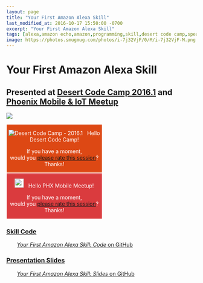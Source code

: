 ```yaml
---
layout: page
title: "Your First Amazon Alexa Skill"
last_modified_at: 2016-10-17 15:50:00 -0700
excerpt: "Your First Amazon Alexa Skill" 
tags: [alexa,amazon echo,amazon,programming,skill,desert code camp,speaking,phoenix mobile meetup,phxmobi]
image: https://photos.smugmug.com/photos/i-7j32VjF/0/M/i-7j32VjF-M.png 
---
```


# Your First Amazon Alexa Skill

## Presented at [Desert Code Camp 2016.1](http://oct2016.desertcodecamp.com/session/1210) and [Phoenix Mobile & IoT Meetup](http://www.meetup.com/phxmobi/events/234865024/)

[![](https://photos.smugmug.com/photos/i-7j32VjF/0/M/i-7j32VjF-M.png)](https://github.com/MikeChristianson/dcc-your-first-amazon-alexa-skill)

<div style="display: inline-block; width: 50%; float: left; text-align: center; border: thin solid white; color: #fff; background-color: #dd4814;">
  <p class="text-center">
    <img id="HeaderBarImage" src="http://oct2016.desertcodecamp.com/images/dcc-home.png" alt="Desert Code Camp - 2016.1">&nbsp;&nbsp;
    Hello Desert Code Camp!
  </p>
  <p class="text-center">
    If you have a moment, <br>
    would you <a href="https://speakerrate.com/talks/69241">please rate this session</a>? <br>
    Thanks! 
  </p>  
</div>
<div style="display: inline-block; width: 50%; text-align: center; border: thin solid white; color: #fff; background-color: #DA3B3E;">
  <p class="text-center">
    <img src="https://a248.e.akamai.net/secure.meetupstatic.com/photos/event/a/b/8/d/global_441163917.jpeg" alt="Phoenix Mobile & IoT Technology Group" style="background-color: #FFF" width="24" height="24">&nbsp;&nbsp;
    Hello PHX Mobile Meetup!
  </p>
  <p class="text-center">
    If you have a moment, <br>
    would you <a href="https://speakerrate.com/talks/69911-your-first-amazon-alexa-skill">please rate this session</a>? <br>
    Thanks! 
  </p>  
</div>


<!--
<div style="text-align: center; border: thin; padding: 0.5em; color: #fff; background-color: #dd4814; border-color: #bf3e11;">
  <p class="text-center">
    <img id="HeaderBarImage" src="http://oct2016.desertcodecamp.com/images/dcc-home.png" alt="Desert Code Camp - 2016.1">&nbsp;&nbsp;
  Hello to all Desert Code Camp - 2016.1 attendees!
  </p> 
  <p class="text-center">
    If you have a moment, would you <a href="https://speakerrate.com/talks/69241">please rate this session</a>? Thanks! 
  </p>
</div>
-->

### [Skill Code](https://github.com/MikeChristianson/dcc-your-first-amazon-alexa-skill)

<div class="text-center">
<a class="btn btn--primary" href="https://github.com/MikeChristianson/dcc-your-first-amazon-alexa-skill" title="Your First Amazon Alexa Skill Code on GitHub" target="_blank"><i class="fab fa-github fa-2x"></i><span style="margin-left: 2em;"><em>Your First Amazon Alexa Skill: Code</em> on GitHub</span></a>
</div>

### [Presentation Slides](https://github.com/MikeChristianson/dcc-your-first-amazon-alexa-skill/blob/master/Your%20First%20Alexa%20Skill.pdf)

<div class="text-center">
<a class="btn btn--primary" href="https://github.com/MikeChristianson/dcc-your-first-amazon-alexa-skill/blob/master/Your%20First%20Alexa%20Skill.pdf" title="Your First Amazon Alexa Skill Slides on GitHub" target="_blank"><i class="fab fa-github fa-2x"></i><span style="margin-left: 2em;"><em>Your First Amazon Alexa Skill: Slides</em> on GitHub</span></a>
</div>
